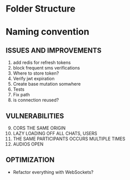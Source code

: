 # Folder Structure

# Naming convention

## ISSUES AND IMPROVEMENTS
1. add redis for refresh tokens
2. block frequent sms verifications
3. Where to store token?
4. Verify jwt expiration
5. Create base mutation somwhere
6. Tests
7. Fix path
8. is connection reused?
## VULNERABILITIES
9. CORS THE SAME ORIGIN
10. LAZY LOADING OFF ALL CHATS, USERS
11. THE SAME PARTICIPANTS OCCURS MULTIPLE TIMES
12. AUDIOS OPEN
## OPTIMIZATION
* Refactor everything with WebSockets?